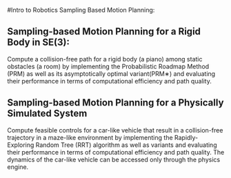 #Intro to Robotics Sampling Based Motion Planning:

## Sampling-based Motion Planning for a Rigid Body in SE(3):

Compute a collision-free path for a rigid body (a piano) among static obstacles (a room) by implementing the Probabilistic Roadmap Method (PRM) as well as its asymptotically optimal variant(PRM∗)  and  evaluating  their  performance  in  terms  of  computational  efficiency  and  path  quality.


## Sampling-based Motion Planning for a Physically Simulated System

Compute feasible controls for a car-like vehicle that result in a collision-free trajectory in a maze-like environment by implementing the Rapidly-Exploring Random Tree (RRT) algorithm as well as variants and evaluating their performance in terms of computational efficiency and path quality.  The dynamics of the car-like vehicle can be accessed only through the physics engine.
